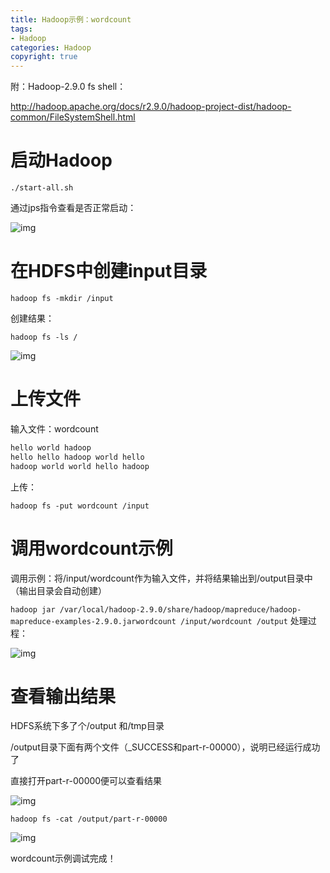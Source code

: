 ```yaml
---
title: Hadoop示例：wordcount
tags: 
- Hadoop
categories: Hadoop
copyright: true
---
```

附：Hadoop-2.9.0 fs shell：

http://hadoop.apache.org/docs/r2.9.0/hadoop-project-dist/hadoop-common/FileSystemShell.html

# 启动Hadoop

`./start-all.sh`

通过jps指令查看是否正常启动：

<!-- more -->

![img](https://wziyang.github.io/images/hadoop/jps.png)

# 在HDFS中创建input目录

`hadoop fs -mkdir /input`

创建结果：

`hadoop fs -ls /`

![img](https://wziyang.github.io/images/hadoop/fs_ls.png)

# 上传文件

输入文件：wordcount

```bash
hello world hadoop
hello hello hadoop world hello
hadoop world world hello hadoop
```

上传：

`hadoop fs -put wordcount /input`

# 调用wordcount示例

调用示例：将/input/wordcount作为输入文件，并将结果输出到/output目录中（输出目录会自动创建）

`hadoop jar /var/local/hadoop-2.9.0/share/hadoop/mapreduce/hadoop-mapreduce-examples-2.9.0.jarwordcount /input/wordcount /output`
处理过程：

![img](https://wziyang.github.io/images/hadoop/wordcount处理.png)

# 查看输出结果

HDFS系统下多了个/output 和/tmp目录

/output目录下面有两个文件（_SUCCESS和part-r-00000），说明已经运行成功了

直接打开part-r-00000便可以查看结果

![img](https://wziyang.github.io/images/hadoop/fs_ls_output.png)

`hadoop fs -cat /output/part-r-00000`

![img](https://wziyang.github.io/images/hadoop/part-r-00000.png)

wordcount示例调试完成！